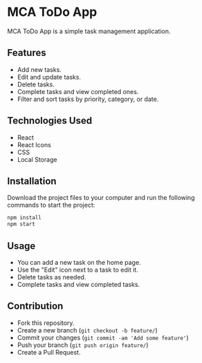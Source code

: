 # MCA ToDo App

MCA ToDo App is a simple task management application.

## Features

- Add new tasks.
- Edit and update tasks.
- Delete tasks.
- Complete tasks and view completed ones.
- Filter and sort tasks by priority, category, or date.

## Technologies Used

- React
- React Icons
- CSS
- Local Storage

## Installation

Download the project files to your computer and run the following commands to start the project:

```bash
npm install
npm start
```

## Usage

- You can add a new task on the home page.
- Use the "Edit" icon next to a task to edit it.
- Delete tasks as needed.
- Complete tasks and view completed tasks.

## Contribution

- Fork this repository.
- Create a new branch (`git checkout -b feature/`)
- Commit your changes (`git commit -am 'Add some feature'`)
- Push your branch (`git push origin feature/`)
- Create a Pull Request.
